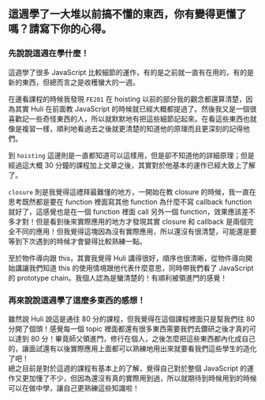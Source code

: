 ## 這週學了一大堆以前搞不懂的東西，你有變得更懂了嗎？請寫下你的心得。

### 先說說這週在學什麼！
這週學了很多 JavaScript 比較細節的運作，有的是之前就一直有在用的，有的是新的東西，但總而言之是收穫蠻大的一週。
  
在邊看課程的時候我發現 `FE201` 在 hoisting 以前的部分我的觀念都還算清楚，因為其實 Huli 在前面教 JavaScript 的時候就已經大概都提過了。然後我又是一個很喜歡記一些奇怪東西的人，所以就默默地有把這些細節記起來。在看這些東西也就像是複習一樣，順利地看過去之後就更清楚的知道他的原理而且更深刻的記得他們。

到 `hoisting` 這邊則是一直都知道可以這樣用，但是卻不知道他的詳細原理；但是經過這大概 30 分鐘的課程加上文章之後，其實對於他基本的運作已經大致上了解了。

`closure` 則是我覺得這禮拜最難懂的地方，一開始在教 closure 的時候，我一直在思考既然都是要在 function 裡面寫其他 function 為什麼不寫 callback function 就好了，這感覺也是在一個 function 裡面 call 另外一個 function，效果應該差不多才對！但是看到後來實際應用的地方才發現其實 closure 和 callback 是兩個完全不同的應用！但我覺得這塊因為沒有實際應用，所以還沒有很清楚，可能還是要等到下次遇到的時候才會變得比較熟練一點。  
  
至於物件導向跟 this，其實我覺得 Huli 講得很好，順序也很清晰，從物件導向開始講讓我們知道 this 的使用情境跟他代表什麼意思，同時帶我們看了 JavaScript 的 prototype chain。我個人認為是蠻清楚的！有順利被領進門的感覺！

### 再來說說這週學了這麼多東西的感想！  
雖然說 Huli 說這是通往 80 分的課程，但我覺得在這個課程裡面只是幫我們往 80 分開了個頭！感覺每一個 topic 裡面都還有很多東西需要我們去鑽研之後才真的可以達到 80 分！畢竟師父領進門，修行在個人，之後怎麼把這些東西都內化成自己的，讓面試還有以後實際應用上面都可以熟練地用出來就要看我們這些學生的造化了吧！  
總之目前是對於這週的課程有基本上的了解，覺得自己對於整個 JavaScript 的運作又更加懂了不少，但因為還沒有真的實際用到過，所以就期待到時候用到的時候可以在做中學，讓自己更熟練這些知識啦！
